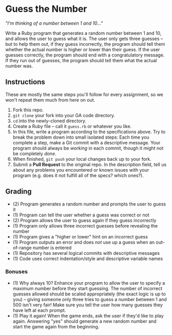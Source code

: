 # Guess the Number

*"I'm thinking of a number between 1 and 10..."*

Write a Ruby program that generates a random number between 1 and 10, and allows the user to guess what it is. The user only gets three guesses &ndash; but to help them out, if they guess incorrectly, the program should tell them whether the actual number is higher or lower than their guess. If the user guesses correctly, the program should end with a congratulatory message. If they run out of guesses, the program should tell them what the actual number was.

## Instructions

These are mostly the same steps you'll follow for every assignment, so we won't repeat them much from here on out.

1. Fork this repo.
2. `git clone` your fork into your GA code directory.
3. `cd` into the newly-cloned directory.
4. Create a Ruby file &ndash; call it `guess.rb` or whatever you like.
5. In this file, write a program according to the specifications above. Try to break the problem down into small isolated steps: Each time you complete a step, make a Git commit with a descriptive message. Your program should always be *working* in each commit, though it might not be completely *done*.
6. When finished, `git push` your local changes back up to your fork.
7. Submit a **Pull Request** to the original repo. In the description field, tell us about any problems you encountered or known issues with your program (e.g. does it not fulfill all of the specs? which ones?).

## Grading

* (2) Program generates a random number and prompts the user to guess it
* (1) Program can tell the user whether a guess was correct or not
* (2) Program allows the user to guess again if they guess incorrectly
* (1) Program only allows three incorrect guesses before revealing the number
* (1) Program gives a "higher or lower" hint on an incorrect guess
* (1) Program outputs an error and does *not* use up a guess when an out-of-range number is entered
* (1) Repository has several logical commits with descriptive messages
* (1) Code uses correct indentation/style and descriptive variable names

### Bonuses

* (1) Why always 10? Enhance your program to allow the user to specify a maximum number before they start guessing. The number of incorrect guesses allowed should be scaled appropriately (the exact logic is up to you) &ndash; giving someone only three tries to guess a number between 1 and 500 isn't very fair! Make sure you tell the user how many guesses they have left at each prompt.
* (1) Play it again! When the game ends, ask the user if they'd like to play again. Answering "yes" should generate a new random number and start the game again from the beginning.
